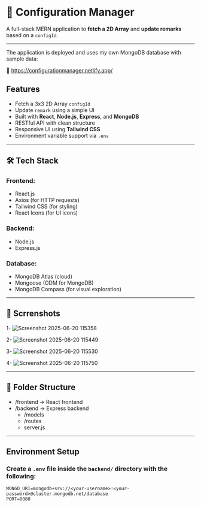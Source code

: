 # 🧩 Configuration Manager

A full-stack MERN application to **fetch a 2D Array** and **update remarks** based on a `configId`.

---

The application is deployed and uses my own MongoDB database with sample data:

🔗 https://configurationmanager.netlify.app/

##  Features

- Fetch a 3x3 2D Array `configId`
- Update `remark` using a simple UI
- Built with **React**, **Node.js**, **Express**, and **MongoDB**
- RESTful API with clean structure
- Responsive UI using **Tailwind CSS**
- Environment variable support via `.env`

---

## 🛠️ Tech Stack

###  Frontend:
- React.js
- Axios (for HTTP requests)
- Tailwind CSS (for styling)
- React Icons (for UI icons)

###  Backend:
- Node.js
- Express.js

###  Database:
- MongoDB Atlas (cloud)
- Mongoose (ODM for MongoDB)
- MongoDB Compass (for visual exploration)

---

## 📸 Scrrenshots

1- ![Screenshot 2025-06-20 115358](https://github.com/user-attachments/assets/e8ad58cf-08c4-4eaf-9b20-df65be55b34c)


2- ![Screenshot 2025-06-20 115449](https://github.com/user-attachments/assets/6add39bb-bb49-4fb9-9225-79a5a31bd1a3)


3- ![Screenshot 2025-06-20 115530](https://github.com/user-attachments/assets/ffaecb53-acb0-43ef-85b3-9fc60358139b)


4-
 ![Screenshot 2025-06-20 115750](https://github.com/user-attachments/assets/c40a2df6-5342-4f0d-a964-9f5c536a57bb)



---

## 📁 Folder Structure

- /frontend → React frontend
- /backend → Express backend
  - /models
  - /routes
  - server.js

---

##  Environment Setup

###  Create a `.env` file inside the `backend/` directory with the following:

```env
MONGO_URI=mongodb+srv://<your-username>:<your-password>@cluster.mongodb.net/database
PORT=8080

